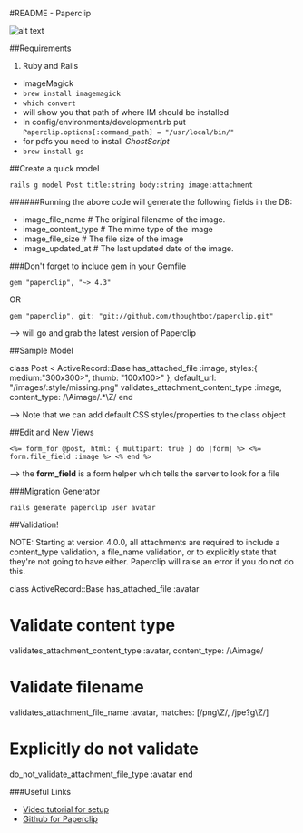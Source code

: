 #README - Paperclip


![alt text](http://3.bp.blogspot.com/-5Lf_8oLkokY/T7QL3_c8HhI/AAAAAAAAA2Q/OVPW8IbPBbQ/s1600/clip.jpg "Clip")


##Requirements
1. Ruby and Rails
* ImageMagick
* `brew install imagemagick `
*  `which convert`
* will show you that path of where IM should be installed
* In config/environments/development.rb put `Paperclip.options[:command_path] = "/usr/local/bin/"`
* for pdfs you need to install *GhostScript*
* `brew install gs`


##Create a quick model

`rails g model Post title:string body:string image:attachment`

######Running the above code will generate the following fields in the DB:

* image_file_name # The original filename of the image.
* image_content_type # The mime type of the image
* image_file_size # The file size of the image
* image_updated_at # The last updated date of the image.

###Don't forget to include gem in your Gemfile

`gem "paperclip", "~> 4.3"`

OR

`gem "paperclip", git: "git://github.com/thoughtbot/paperclip.git"`

--> will go and grab the latest version of Paperclip


##Sample Model

class Post < ActiveRecord::Base
has_attached_file :image, styles:{ medium:"300x300>", thumb: "100x100>" },
default_url: "/images/:style/missing.png"
validates_attachment_content_type :image, content_type: /\Aimage\/.*\Z/
end

--> Note that we can add default CSS styles/properties to the class object

##Edit and New Views

`<%= form_for @post, html: { multipart: true } do |form| %>
<%= form.file_field :image %>
<% end %>`

--> the **form_field** is a form helper which tells the server to look for a file 

###Migration Generator

`rails generate paperclip user avatar`

##Validation!

NOTE: Starting at version 4.0.0, all attachments are required to include a content_type validation, a file_name validation, or to explicitly state that they're not going to have either. Paperclip will raise an error if you do not do this.

class ActiveRecord::Base
has_attached_file :avatar
# Validate content type
validates_attachment_content_type :avatar, content_type: /\Aimage/
# Validate filename
validates_attachment_file_name :avatar, matches: [/png\Z/, /jpe?g\Z/]
# Explicitly do not validate
do_not_validate_attachment_file_type :avatar
end


###Useful Links
* [Video tutorial for setup](https://youtu.be/Z5W-Y3aROVE "link to youtube")
* [Github for Paperclip](https://github.com/thoughtbot/paperclip "link to github")





